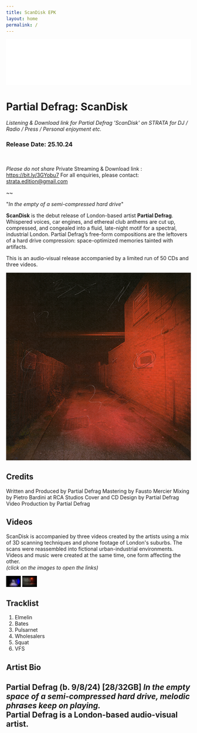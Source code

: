 ```yaml
---
title: ScanDisk EPK
layout: home
permalink: /
---
```


<img src="logo.png" alt="Strata Logo" class="centered-logo">

# Partial Defrag: ScanDisk

*Listening & Download link for Partial Defrag 'ScanDisk' on STRATA for DJ / Radio / Press / Personal enjoyment etc.*

### Release Date: 25.10.24
<br/>

*Please do not share* Private Streaming & Download link : https://bit.ly/3GYobu7
For all enquiries, please contact: strata.edition@gmail.com

~~

"*In the empty of a semi-compressed hard drive*"

**ScanDisk** is the debut release of London-based artist **Partial Defrag**. Whispered voices, car engines, and ethereal club anthems are cut up, compressed, and congealed into a fluid, late-night motif for a spectral, industrial London. Partial Defrag’s free-form compositions are the leftovers of a hard drive compression: space-optimized memories tainted with artifacts.

This is an audio-visual release accompanied by a limited run of 50 CDs and three videos.

<img src="ScanDiskWebCover.png" alt="ScanDisk Cover" class="centered-image">

## Credits
Written and Produced by Partial Defrag
Mastering by Fausto Mercier
Mixing by Pietro Bardini at RCA Studios
Cover and CD Design by Partial Defrag
Video Production by Partial Defrag

## Videos
ScanDisk is accompanied by three videos created by the artists using a mix of 3D scanning techniques and phone footage of London's suburbs. The scans were reassembled into fictional urban-industrial environments. Videos and music were created at the same time, one form affecting the other.
<br>
*(click on the images to open the links)*

[<img alt="Elmelin Video" width="40px" src="elmelinVid.jpg" />](https://www.youtube.com/watch?v=uZPCZdTdytw)
[<img alt="VFS Video" width="40px" src="vfsVid.jpg" />](https://www.youtube.com/watch?v=uZPCZdTdytw)


## Tracklist

1. Elmelin
2. Bates
3. Pulsarnet
4. Wholesalers
5. Squat
6. VFS

## Artist Bio
Partial Defrag (b. 9/8/24) [28/32GB] 
*In the empty space of a semi-compressed hard drive, melodic phrases keep on playing.*
<br/>
Partial Defrag is a London-based audio-visual artist.
---
